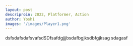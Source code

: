 ```yaml
---
layout: post
descriproin: 2022, Platformer, Action
author: Yoshi
images: '/images/Player1.png'
---
```

dsfsdafsdafsvafsdSDfsafdgjjjbsdafbgjksdbfgjksag sdagasf